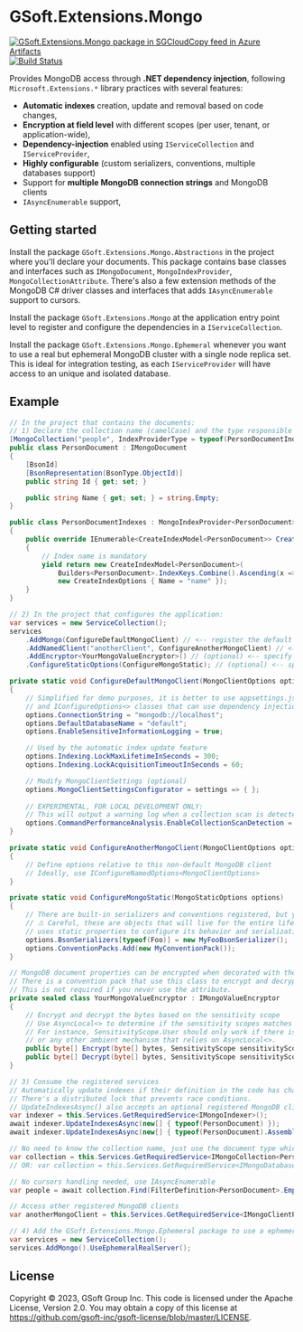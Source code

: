 # GSoft.Extensions.Mongo

[![GSoft.Extensions.Mongo package in SGCloudCopy feed in Azure Artifacts](https://feeds.dev.azure.com/sharegate/_apis/public/Packaging/Feeds/SGCloudCopy/Packages/58873f85-2ee7-45ac-b7ee-1516a44a0a2c/Badge)](https://dev.azure.com/sharegate/ShareGate.CloudCopy/_artifacts/feed/SGCloudCopy/NuGet/GSoft.Extensions.Mongo/)
[![Build Status](https://dev.azure.com/sharegate/ShareGate.CloudCopy/_apis/build/status/ShareGate.Infra.Mongo/ShareGate.Infra.Mongo%20CI?branchName=main)](https://dev.azure.com/sharegate/ShareGate.CloudCopy/_build/latest?definitionId=307&branchName=main)

Provides MongoDB access through **.NET dependency injection**, following `Microsoft.Extensions.*` library practices with several features:

* **Automatic indexes** creation, update and removal based on code changes,
* **Encryption at field level** with different scopes (per user, tenant, or application-wide),
* **Dependency-injection** enabled using `IServiceCollection` and `IServiceProvider`,
* **Highly configurable** (custom serializers, conventions, multiple databases support)
* Support for **multiple MongoDB connection strings** and MongoDB clients
* `IAsyncEnumerable` support,


## Getting started

Install the package `GSoft.Extensions.Mongo.Abstractions` in the project where you'll declare your documents.
This package contains base classes and interfaces such as `IMongoDocument`, `MongoIndexProvider`, `MongoCollectionAttribute`.
There's also a few extension methods of the MongoDB C# driver classes and interfaces that adds `IAsyncEnumerable` support to cursors.

Install the package `GSoft.Extensions.Mongo` at the application entry point level to register and configure the dependencies in a `IServiceCollection`.

Install the package `GSoft.Extensions.Mongo.Ephemeral` whenever you want to use a real but ephemeral MongoDB cluster with a single node replica set.
This is ideal for integration testing, as each `IServiceProvider` will have access to an unique and isolated database.


## Example

```csharp
// In the project that contains the documents:
// 1) Declare the collection name (camelCase) and the type responsible for providing indexes (optional)
[MongoCollection("people", IndexProviderType = typeof(PersonDocumentIndexes))]
public class PersonDocument : IMongoDocument
{
    [BsonId]
    [BsonRepresentation(BsonType.ObjectId)]
    public string Id { get; set; }

    public string Name { get; set; } = string.Empty;
}

public class PersonDocumentIndexes : MongoIndexProvider<PersonDocument>
{
    public override IEnumerable<CreateIndexModel<PersonDocument>> CreateIndexModels()
    {
        // Index name is mandatory
        yield return new CreateIndexModel<PersonDocument>(
            Builders<PersonDocument>.IndexKeys.Combine().Ascending(x => x.Name),
            new CreateIndexOptions { Name = "name" });
    }
}
```

```csharp
// 2) In the project that configures the application:
var services = new ServiceCollection();
services
    .AddMongo(ConfigureDefaultMongoClient) // <-- register the default MongoDB client and database
    .AddNamedClient("anotherClient", ConfigureAnotherMongoClient) // <-- (optional) register multiple MongoDB clients with different options and connection strings
    .AddEncryptor<YourMongoValueEncryptor>() // (optional) <-- specify how to encrypt sensitive fields
    .ConfigureStaticOptions(ConfigureMongoStatic); // (optional) <-- specify MongoDB C# driver static settings

private static void ConfigureDefaultMongoClient(MongoClientOptions options)
{
    // Simplified for demo purposes, it is better to use appsettings.json, secret vaults
    // and IConfigureOptions<> classes that can use dependency injection to access other options or dependencies
    options.ConnectionString = "mongodb://localhost";
    options.DefaultDatabaseName = "default";
    options.EnableSensitiveInformationLogging = true;

    // Used by the automatic index update feature
    options.Indexing.LockMaxLifetimeInSeconds = 300;
    options.Indexing.LockAcquisitionTimeoutInSeconds = 60;

    // Modify MongoClientSettings (optional)
    options.MongoClientSettingsConfigurator = settings => { };
    
    // EXPERIMENTAL, FOR LOCAL DEVELOPMENT ONLY:
    // This will output a warning log when a collection scan is detected on a "find" command
    options.CommandPerformanceAnalysis.EnableCollectionScanDetection = true;
}

private static void ConfigureAnotherMongoClient(MongoClientOptions options)
{
    // Define options relative to this non-default MongoDB client
    // Ideally, use IConfigureNamedOptions<MongoClientOptions>
}

private static void ConfigureMongoStatic(MongoStaticOptions options)
{    
    // There are built-in serializers and conventions registered, but you can remove or override them
    // ⚠ Careful, these are objects that will live for the entire lifetime of the application (singleton) as MongoDB C# driver
    // uses static properties to configure its behavior and serialization
    options.BsonSerializers[typeof(Foo)] = new MyFooBsonSerializer();
    options.ConventionPacks.Add(new MyConventionPack());
}

// MongoDB document properties can be encrypted when decorated with the [SensitiveInformation(scope)] attribute
// There is a convention pack that use this class to encrypt and decrypt values using a custom BsonSerializer.
// This is not required if you never use the attribute.
private sealed class YourMongoValueEncryptor : IMongoValueEncryptor
{
    // Encrypt and decrypt the bytes based on the sensitivity scope
    // Use AsyncLocal<> to determine if the sensitivity scopes matches the current execution context.
    // For instance, SensitivityScope.User should only work if there is actually an authenticated user detected through IHttpContextAccessor,
    // or any other ambient mechanism that relies on AsyncLocal<>.
    public byte[] Encrypt(byte[] bytes, SensitivityScope sensitivityScope) => bytes;
    public byte[] Decrypt(byte[] bytes, SensitivityScope sensitivityScope) => bytes;
}
```

```csharp
// 3) Consume the registered services
// Automatically update indexes if their definition in the code has changed - a cryptographic hash is used to detect changes.
// There's a distributed lock that prevents race conditions.
// UpdateIndexesAsync() also accepts an optional registered MongoDB client name, database name and/or cancellation token. 
var indexer = this.Services.GetRequiredService<IMongoIndexer>();
await indexer.UpdateIndexesAsync(new[] { typeof(PersonDocument) });
await indexer.UpdateIndexesAsync(new[] { typeof(PersonDocument).Assembly }); // Assembly scanning alternative

// No need to know the collection name, just use the document type which must be decorated with MongoCollectionAttribute
var collection = this.Services.GetRequiredService<IMongoCollection<PersonDocument>>();
// OR: var collection = this.Services.GetRequiredService<IMongoDatabase>().GetCollection<PersonDocument>();

// No cursors handling needed, use IAsyncEnumerable
var people = await collection.Find(FilterDefinition<PersonDocument>.Empty).ToAsyncEnumerable();

// Access other registered MongoDB clients
var anotherMongoClient = this.Services.GetRequiredService<IMongoClientProvider>().GetClient("anotherClient");
```

```csharp
// 4) Add the GSoft.Extensions.Mongo.Ephemeral package to use a ephemeral but real MongoDB database in your tests
var services = new ServiceCollection();
services.AddMongo().UseEphemeralRealServer();
```


## License

Copyright © 2023, GSoft Group Inc. This code is licensed under the Apache License, Version 2.0. You may obtain a copy of this license at https://github.com/gsoft-inc/gsoft-license/blob/master/LICENSE.
